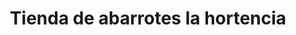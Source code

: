 ---
title: "Tienda de abarrotes la hortencia"
url: /comuna-3-manrique/tienda-de-abarrotes-la-hortencia/
shop: supermercado
---